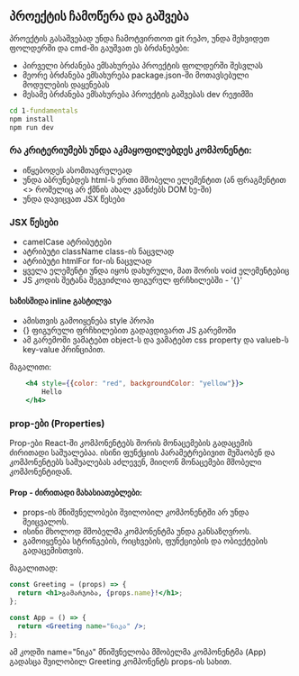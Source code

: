 ## პროექტის ჩამოწერა და გაშვება
პროექტის გასაშვებად უნდა ჩამოტვირთოთ git რეპო,
უნდა შეხვიდეთ ფოლდერში და cmd-ში გაუშვათ ეს ბრძანებები:
- პირველი ბრძანება ემსახურება პროექტის ფოლდერში შესვლას
- მეორე ბრძანება ემსახურება package.json-ში მოთავსებული მოდულების დაყენებას
- მესამე ბრძანება ემსახურება პროექტის გაშვებას dev რეჟიმში

```cmd
cd 1-fundamentals
npm install 
npm run dev
```

### რა კრიტერიუმებს უნდა აკმაყოფილებდეს კომპონენტი:

- იწყებოდეს ასომთავრულეად
- უნდა აბრუნებდეს html-ს ერთი მშობელი ელემენტით (ან ფრაგმენტით <> რომელიც არ ქმნის ახალ კვანძებს DOM ხე-ში)
- უნდა დავიცვათ JSX წესები 

### JSX წესები
- camelCase ატრიბუტები
- ატრიბუტი className class-ის ნაცვლად
- ატრიბუტი htmlFor for-ის ნაცვლად
- ყველა ელემენტი უნდა იყოს დახურული, მათ შორის void ელემენტებიც 
- JS კოდის შეტანა შეგვიძლია ფიგურულ ფრჩხილებში - '{}'

#### ხაზისშიდა inline გასტილვა
- ამისთვის გამოიყენება style პროპი
- {} ფიგურული ფრჩხილებით გადავდივართ JS გარემოში
- ამ გარემოში ვამატებთ object-ს და ვამატებთ css property და valueb-ს key-value პრინციპით.

მაგალითი:
```jsx
    <h4 style={{color: "red", backgroundColor: "yellow"}}>
        Hello
    </h4>
```

### prop-ები (Properties)

Prop-ები React-ში კომპონენტებს შორის მონაცემების გადაცემის ძირითადი საშუალებაა. ისინი ფუნქციის პარამეტრებივით მუშაობენ და კომპონენტებს საშუალებას აძლევენ, მიიღონ მონაცემები მშობელი კომპონენტიდან.

#### Prop - ძირითადი მახასიათებლები:
- props-ის მნიშვნელობები შვილობილ კომპონენტში არ უნდა შეიცვალოს.
- ისინი მხოლოდ მშობელმა კომპონენტმა უნდა განსაზღვროს.
- გამოიყენება სტრინგების, რიცხვების, ფუნქციების და ობიექტების გადაცემისთვის.

მაგალითად:

```jsx
const Greeting = (props) => {
  return <h1>გამარჯობა, {props.name}!</h1>;
};

const App = () => {
  return <Greeting name="ნიკა" />;
};
```
ამ კოდში name="ნიკა" მნიშვნელობა მშობელმა კომპონენტმა (App) გადასცა შვილობილ Greeting კომპონენტს props-ის სახით.
